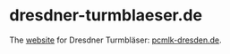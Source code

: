 # dresdner-turmblaeser.de

The [website](http://dresdner-turmblaeser.de) for Dresdner Turmbläser: [pcmlk-dresden.de](http://dresdner-turmblaeser.de).